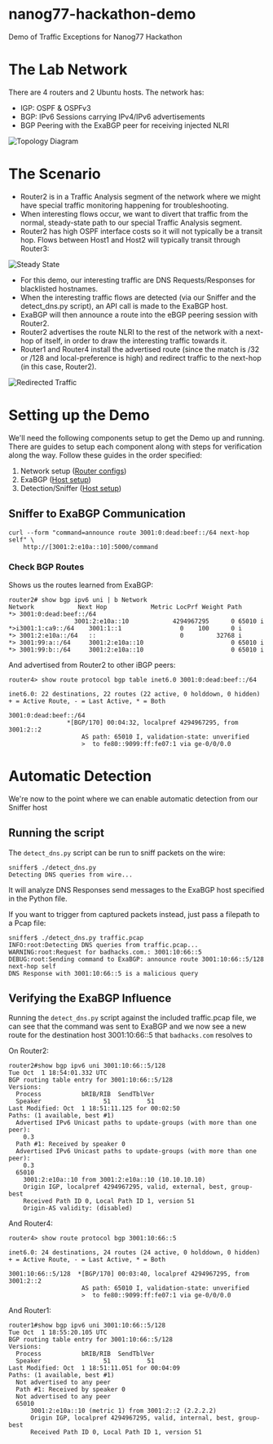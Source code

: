# nanog77-hackathon-demo
 Demo of Traffic Exceptions for Nanog77 Hackathon

# The Lab Network
There are 4 routers and 2 Ubuntu hosts. The network has:
- IGP: OSPF & OSPFv3
- BGP: IPv6 Sessions carrying IPv4/IPv6 advertisements
- BGP Peering with the ExaBGP peer for receiving injected NLRI

![Topology Diagram](./Topology.png)

# The Scenario
- Router2 is in a Traffic Analysis segment of the network where we might have special traffic monitoring happening for troubleshooting.
- When interesting flows occur, we want to divert that traffic from the normal, steady-state path to our special Traffic Analysis segment.
- Router2 has high OSPF interface costs so it will not typically be a transit hop. Flows between Host1 and Host2 will typically transit through Router3:

![Steady State](./SteadyState.png)

- For this demo, our interesting traffic are DNS Requests/Responses for blacklisted hostnames.
- When the interesting traffic flows are detected (via our Sniffer and the detect_dns.py script), an API call is made to the ExaBGP host.
- ExaBGP will then announce a route into the eBGP peering session with Router2.
- Router2 advertises the route NLRI to the rest of the network with a next-hop of itself, in order to draw the interesting traffic towards it.
- Router1 and Router4 install the advertised route (since the match is /32 or /128 and local-preference is high) and redirect traffic to the next-hop (in this case, Router2).

![Redirected Traffic](./RedirectedTraffic.png)

# Setting up the Demo
We'll need the following components setup to get the Demo up and running. There are guides to setup each component along with steps for verification along the way. Follow these guides in the order specified:
1. Network setup ([Router configs](./configs))
1. ExaBGP ([Host setup](./exabgp))
1. Detection/Sniffer ([Host setup](./sniffer))


## Sniffer to ExaBGP Communication

    curl --form "command=announce route 3001:0:dead:beef::/64 next-hop self" \
        http://[3001:2:e10a::10]:5000/command

### Check BGP Routes
Shows us the routes learned from ExaBGP:

    router2# show bgp ipv6 uni | b Network
    Network            Next Hop            Metric LocPrf Weight Path
    *> 3001:0:dead:beef::/64
                      3001:2:e10a::10            4294967295      0 65010 i
    *>i3001:1:ca9::/64    3001:1::1                0    100      0 i
    *> 3001:2:e10a::/64   ::                       0         32768 i
    *> 3001:99:a::/64     3001:2:e10a::10                        0 65010 i
    *> 3001:99:b::/64     3001:2:e10a::10                        0 65010 i

And advertised from Router2 to other iBGP peers:

    router4> show route protocol bgp table inet6.0 3001:0:dead:beef::/64

    inet6.0: 22 destinations, 22 routes (22 active, 0 holddown, 0 hidden)
    + = Active Route, - = Last Active, * = Both

    3001:0:dead:beef::/64
                    *[BGP/170] 00:04:32, localpref 4294967295, from 3001:2::2
                        AS path: 65010 I, validation-state: unverified
                        >  to fe80::9099:ff:fe07:1 via ge-0/0/0.0

# Automatic Detection
We're now to the point where we can enable automatic detection from our Sniffer host

## Running the script
The `detect_dns.py` script can be run to sniff packets on the wire:

    sniffer$ ./detect_dns.py
    Detecting DNS queries from wire...

It will analyze DNS Responses send messages to the ExaBGP host specified in the Python file.

If you want to trigger from captured packets instead, just pass a filepath to a Pcap file:

    sniffer$ ./detect_dns.py traffic.pcap 
    INFO:root:Detecting DNS queries from traffic.pcap...
    WARNING:root:Request for badhacks.com.: 3001:10:66::5
    DEBUG:root:Sending command to ExaBGP: announce route 3001:10:66::5/128 next-hop self
    DNS Response with 3001:10:66::5 is a malicious query


## Verifying the ExaBGP Influence
Running the `detect_dns.py` script against the included traffic.pcap file, we can see that the command was sent to ExaBGP and we now see a new route for the destination host 3001:10:66::5 that `badhacks.com` resolves to

On Router2:

    router2#show bgp ipv6 uni 3001:10:66::5/128
    Tue Oct  1 18:54:01.332 UTC
    BGP routing table entry for 3001:10:66::5/128
    Versions:
      Process           bRIB/RIB  SendTblVer
      Speaker                 51          51
    Last Modified: Oct  1 18:51:11.125 for 00:02:50
    Paths: (1 available, best #1)
      Advertised IPv6 Unicast paths to update-groups (with more than one peer):
        0.3
      Path #1: Received by speaker 0
      Advertised IPv6 Unicast paths to update-groups (with more than one peer):
        0.3
      65010
        3001:2:e10a::10 from 3001:2:e10a::10 (10.10.10.10)
        Origin IGP, localpref 4294967295, valid, external, best, group-best
        Received Path ID 0, Local Path ID 1, version 51
        Origin-AS validity: (disabled)

And Router4:

    router4> show route protocol bgp 3001:10:66::5

    inet6.0: 24 destinations, 24 routes (24 active, 0 holddown, 0 hidden)
    + = Active Route, - = Last Active, * = Both

    3001:10:66::5/128  *[BGP/170] 00:03:40, localpref 4294967295, from 3001:2::2
                        AS path: 65010 I, validation-state: unverified
                        >  to fe80::9099:ff:fe07:1 via ge-0/0/0.0

And Router1:

    router1#show bgp ipv6 uni 3001:10:66::5/128
    Tue Oct  1 18:55:20.105 UTC
    BGP routing table entry for 3001:10:66::5/128
    Versions:
      Process           bRIB/RIB  SendTblVer
      Speaker                 51          51
    Last Modified: Oct  1 18:51:11.051 for 00:04:09
    Paths: (1 available, best #1)
      Not advertised to any peer
      Path #1: Received by speaker 0
      Not advertised to any peer
      65010
          3001:2:e10a::10 (metric 1) from 3001:2::2 (2.2.2.2)
          Origin IGP, localpref 4294967295, valid, internal, best, group-best
          Received Path ID 0, Local Path ID 1, version 51